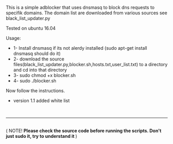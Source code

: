 This is a simple adblocker that uses dnsmasq to block dns requests to specifik domains. 
The domain list are downloaded from various sources see black_list_updater.py 

Tested on ubuntu 16.04

Usage:
<ul>
  <li>1- Install dnsmasq if its not alerdy installed (sudo apt-get install dnsmasq should do it)</li>
  <li>2- download the source files(black_list_updater.py,blocker.sh,hosts.txt,user_list.txt) to a directory and cd into that directory</li>
  <li>3- sudo chmod +x blocker.sh</li> 
  <li>4- sudo ./blocker.sh</li> 
</ul>
Now follow the instructions. 

<br>
<ul>
  <li> version 1.1 added white list </li>
  </ul> 

<br>
<hr>
<br> 
( NOTE! <b> Please check the source code before running the scripts. Don't just sudo it, try to understand it </b> )


